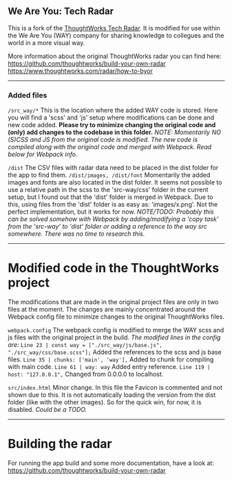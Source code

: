 ## We Are You: Tech Radar

This is a fork of the [ThoughtWorks Tech Radar](https://www.thoughtworks.com/radar).
It is modified for use within the We Are You (WAY) company for sharing knowledge to collegues and the world in a more visual way.

More information about the original ThoughtWorks radar you can find here:
https://github.com/thoughtworks/build-your-own-radar
https://www.thoughtworks.com/radar/how-to-byor

---

### Added files

```/src_way/*```
This is the location where the added WAY code is stored. Here you will find a 'scss' and 'js' setup where modifications can be done and new code added. **Please try to minimize changing the original code and (only) add changes to the codebase in this folder.**
_NOTE: Momentarily NO (S)CSS and JS from the original code is modified. The new code is compiled along with the original code and merged with Webpack. Read below for Webpack info._

```/dist```
The CSV files with radar data need to be placed in the dist folder for the app to find them.
```/dist/images, /dist/font```
Momentarily the added images and fonts are also located in the dist folder.
It seems not possible to use a relative path in the scss to the 'src-way/css' folder in the current setup, but I found out that the 'dist' folder is merged in Webpack. Due to this, using files from the 'dist' folder is as easy as: 'images/x.png'. Not the perfect implementation, but it works for now.
_NOTE/TODO: Probably this can be solved somehow with Webpack by adding/modifying a 'copy task' from the 'src-way' to 'dist' folder or adding a reference to the way src somewhere. There was no time to research this._

---

# Modified code in the ThoughtWorks project

The modifications that are made in the original project files are only in two files at the moment. The changes are mainly concentrated around the Webpack config file to minimize changes to the original ThoughtWorks files.

```webpack.config```
The webpack config is modified to merge the WAY scss and js files with the original project in the build.
_The modified lines in the config are:_
```Line 23 | const way = ["./src_way/js/base.js", "./src_way/css/base.scss"];```
Added the references to the scss and js base files.
```Line 35 | chunks: ['main', 'way'],```
Added to chunk for compiling with main code.
```Line 61 | way: way```
Added entry reference.
```Line 119 | host: "127.0.0.1",```
Changed from 0.0.0.0 to localhost.

```src/index.html```
Minor change. In this file the Favicon is commented and not shown due to this. It is not automatically loading the version from the dist folder (like with the other images). So for the quick win, for now, it is disabled.
_Could be a TODO._

---

# Building the radar

For running the app build and some more documentation, have a look at:
https://github.com/thoughtworks/build-your-own-radar
